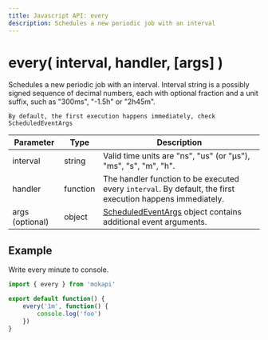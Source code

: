 ```yaml
---
title: Javascript API: every
description: Schedules a new periodic job with an interval
---
```

# every( interval, handler, [args] )

Schedules a new periodic job with an interval. Interval string 
is a possibly signed sequence of decimal numbers, each with 
optional fraction and a unit suffix, such as "300ms", "-1.5h" or "2h45m".

``` box=info
By default, the first execution happens immediately, check ScheduledEventArgs
```

| Parameter       | Type     | Description                                                                                                         |
|-----------------|----------|---------------------------------------------------------------------------------------------------------------------|
| interval        | string   | Valid time units are "ns", "us" (or "µs"), "ms", "s", "m", "h".                                                     |
| handler         | function | The handler function to be executed every `interval`. By default, the first execution happens immediately.          |
| args (optional) | object   | [ScheduledEventArgs](/docs/javascript-api/mokapi/scheduledeventargs.md) object contains additional event arguments. | 

## Example

Write every minute to console.

```javascript
import { every } from 'mokapi'

export default function() {
    every('1m', function() {
        console.log('foo')
    })
}
```
